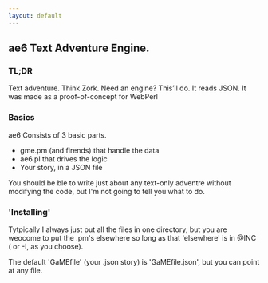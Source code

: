 ```yaml
---
layout: default
---
```


## ae6 Text Adventure Engine.

###  TL;DR
Text adventure. Think Zork. Need an engine? This’ll do. It reads JSON. It was made as a proof-of-concept for WebPerl

### Basics
ae6 Consists of 3 basic parts.

* gme.pm (and firends) that handle the data
* ae6.pl that drives the logic
* Your story, in a JSON file

You should be ble to write just about any text-only adventre without modifying the code, but I'm not going to tell you what to do.

### 'Installing'
Tytpically I always just put all the files in one directory, but you are weocome to put the .pm's elsewhere so long as that 'elsewhere' is in @INC ( or -I, as you choose).

The default 'GaMEfile' (your .json story) is 'GaMEfile.json', but you can point at any file.

